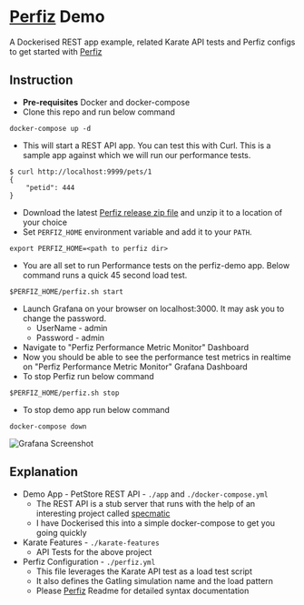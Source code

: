 # [Perfiz](https://github.com/znsio/perfiz) Demo

A Dockerised REST app example, related Karate API tests and Perfiz configs to get started with [Perfiz](https://github.com/znsio/perfiz)

## Instruction
* **Pre-requisites** Docker and docker-compose
* Clone this repo and run below command
```shell script
docker-compose up -d
```
* This will start a REST API app. You can test this with Curl. This is a sample app against which we will run our performance tests.
```shell script
$ curl http://localhost:9999/pets/1
{
    "petid": 444
}
```
* Download the latest [Perfiz release zip file](https://github.com/znsio/perfiz/releases) and unzip it to a location of your choice
* Set ```PERFIZ_HOME``` environment variable and add it to your ```PATH```.
```shell script
export PERFIZ_HOME=<path to perfiz dir>
```
* You are all set to run Performance tests on the perfiz-demo app. Below command runs a quick 45 second load test.
```shell script
$PERFIZ_HOME/perfiz.sh start
```
* Launch Grafana on your browser on localhost:3000. It may ask you to change the password.
  * UserName - admin
  * Password - admin
* Navigate to "Perfiz Performance Metric Monitor" Dashboard
* Now you should be able to see the performance test metrics in realtime on "Perfiz Performance Metric Monitor" Grafana Dashboard
* To stop Perfiz run below command
```shell script
$PERFIZ_HOME/perfiz.sh stop
```
* To stop demo app run below command
```shell script
docker-compose down
```

![Grafana Screenshot](https://github.com/znsio/perfiz-demo/blob/main/assets/grafana-test.png)

## Explanation

* Demo App - PetStore REST API - ```./app``` and ```./docker-compose.yml```
  * The REST API is a stub server that runs with the help of an interesting project called [specmatic](https://github.com/znsio/specmatic)
  * I have Dockerised this into a simple docker-compose to get you going quickly
* Karate Features - ```./karate-features```
  * API Tests for the above project
* Perfiz Configuration - ```./perfiz.yml```
  * This file leverages the Karate API test as a load test script
  * It also defines the Gatling simulation name and the load pattern
  * Please [Perfiz](https://github.com/znsio/perfiz) Readme for detailed syntax documentation
